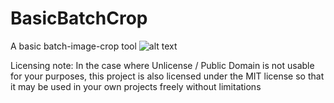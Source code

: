 # BasicBatchCrop
A basic batch-image-crop tool
![alt text](https://www.dropbox.com/s/3r1en1goqch6col/BasicBatchCrop.PNG?raw=1)

Licensing note: In the case where Unlicense / Public Domain is not usable for your purposes, this project is also licensed under the MIT license so that it may be used in your own projects freely without limitations
